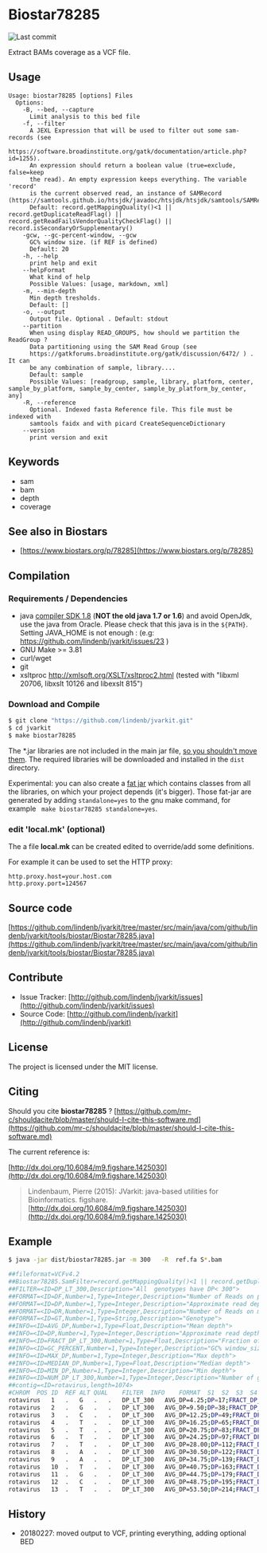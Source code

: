 # Biostar78285

![Last commit](https://img.shields.io/github/last-commit/lindenb/jvarkit.png)

Extract BAMs coverage as a VCF file.


## Usage

```
Usage: biostar78285 [options] Files
  Options:
    -B, --bed, --capture
      Limit analysis to this bed file
    -f, --filter
      A JEXL Expression that will be used to filter out some sam-records (see 
      https://software.broadinstitute.org/gatk/documentation/article.php?id=1255). 
      An expression should return a boolean value (true=exclude, false=keep 
      the read). An empty expression keeps everything. The variable 'record' 
      is the current observed read, an instance of SAMRecord (https://samtools.github.io/htsjdk/javadoc/htsjdk/htsjdk/samtools/SAMRecord.html).
      Default: record.getMappingQuality()<1 || record.getDuplicateReadFlag() || record.getReadFailsVendorQualityCheckFlag() || record.isSecondaryOrSupplementary()
    -gcw, --gc-percent-window, --gcw
      GC% window size. (if REF is defined)
      Default: 20
    -h, --help
      print help and exit
    --helpFormat
      What kind of help
      Possible Values: [usage, markdown, xml]
    -m, --min-depth
      Min depth tresholds.
      Default: []
    -o, --output
      Output file. Optional . Default: stdout
    --partition
      When using display READ_GROUPS, how should we partition the ReadGroup ? 
      Data partitioning using the SAM Read Group (see 
      https://gatkforums.broadinstitute.org/gatk/discussion/6472/ ) . It can 
      be any combination of sample, library....
      Default: sample
      Possible Values: [readgroup, sample, library, platform, center, sample_by_platform, sample_by_center, sample_by_platform_by_center, any]
    -R, --reference
      Optional. Indexed fasta Reference file. This file must be indexed with 
      samtools faidx and with picard CreateSequenceDictionary
    --version
      print version and exit

```


## Keywords

 * sam
 * bam
 * depth
 * coverage



## See also in Biostars

 * [https://www.biostars.org/p/78285](https://www.biostars.org/p/78285)


## Compilation

### Requirements / Dependencies

* java [compiler SDK 1.8](http://www.oracle.com/technetwork/java/index.html) (**NOT the old java 1.7 or 1.6**) and avoid OpenJdk, use the java from Oracle. Please check that this java is in the `${PATH}`. Setting JAVA_HOME is not enough : (e.g: https://github.com/lindenb/jvarkit/issues/23 )
* GNU Make >= 3.81
* curl/wget
* git
* xsltproc http://xmlsoft.org/XSLT/xsltproc2.html (tested with "libxml 20706, libxslt 10126 and libexslt 815")


### Download and Compile

```bash
$ git clone "https://github.com/lindenb/jvarkit.git"
$ cd jvarkit
$ make biostar78285
```

The *.jar libraries are not included in the main jar file, [so you shouldn't move them](https://github.com/lindenb/jvarkit/issues/15#issuecomment-140099011 ).
The required libraries will be downloaded and installed in the `dist` directory.

Experimental: you can also create a [fat jar](https://stackoverflow.com/questions/19150811/) which contains classes from all the libraries, on which your project depends (it's bigger). Those fat-jar are generated by adding `standalone=yes` to the gnu make command, for example ` make biostar78285 standalone=yes`.

### edit 'local.mk' (optional)

The a file **local.mk** can be created edited to override/add some definitions.

For example it can be used to set the HTTP proxy:

```
http.proxy.host=your.host.com
http.proxy.port=124567
```
## Source code 

[https://github.com/lindenb/jvarkit/tree/master/src/main/java/com/github/lindenb/jvarkit/tools/biostar/Biostar78285.java](https://github.com/lindenb/jvarkit/tree/master/src/main/java/com/github/lindenb/jvarkit/tools/biostar/Biostar78285.java)

## Contribute

- Issue Tracker: [http://github.com/lindenb/jvarkit/issues](http://github.com/lindenb/jvarkit/issues)
- Source Code: [http://github.com/lindenb/jvarkit](http://github.com/lindenb/jvarkit)

## License

The project is licensed under the MIT license.

## Citing

Should you cite **biostar78285** ? [https://github.com/mr-c/shouldacite/blob/master/should-I-cite-this-software.md](https://github.com/mr-c/shouldacite/blob/master/should-I-cite-this-software.md)

The current reference is:

[http://dx.doi.org/10.6084/m9.figshare.1425030](http://dx.doi.org/10.6084/m9.figshare.1425030)

> Lindenbaum, Pierre (2015): JVarkit: java-based utilities for Bioinformatics. figshare.
> [http://dx.doi.org/10.6084/m9.figshare.1425030](http://dx.doi.org/10.6084/m9.figshare.1425030)


## Example

```bash
$ java -jar dist/biostar78285.jar -m 300   -R  ref.fa S*.bam 

##fileformat=VCFv4.2
##Biostar78285.SamFilter=record.getMappingQuality()<1 || record.getDuplicateReadFlag() || record.getReadFailsVendorQualityCheckFlag() || record.isSecondaryOrSupplementary()
##FILTER=<ID=DP_LT_300,Description="All  genotypes have DP< 300">
##FORMAT=<ID=DF,Number=1,Type=Integer,Description="Number of Reads on plus strand">
##FORMAT=<ID=DP,Number=1,Type=Integer,Description="Approximate read depth (reads with MQ=255 or with bad mates are filtered)">
##FORMAT=<ID=DR,Number=1,Type=Integer,Description="Number of Reads on minus strand">
##FORMAT=<ID=GT,Number=1,Type=String,Description="Genotype">
##INFO=<ID=AVG_DP,Number=1,Type=Float,Description="Mean depth">
##INFO=<ID=DP,Number=1,Type=Integer,Description="Approximate read depth; some reads may have been filtered">
##INFO=<ID=FRACT_DP_LT_300,Number=1,Type=Float,Description="Fraction of genotypes having DP< 300">
##INFO=<ID=GC_PERCENT,Number=1,Type=Integer,Description="GC% window_size:20">
##INFO=<ID=MAX_DP,Number=1,Type=Integer,Description="Max depth">
##INFO=<ID=MEDIAN_DP,Number=1,Type=Float,Description="Median depth">
##INFO=<ID=MIN_DP,Number=1,Type=Integer,Description="Min depth">
##INFO=<ID=NUM_DP_LT_300,Number=1,Type=Integer,Description="Number of genotypes having DP< 300">
##contig=<ID=rotavirus,length=1074>
#CHROM	POS	ID	REF	ALT	QUAL	FILTER	INFO	FORMAT	S1	S2	S3	S4
rotavirus	1	.	G	.	.	DP_LT_300	AVG_DP=4.25;DP=17;FRACT_DP_LT_300=1.0;GC_PERCENT=38;MAX_DP=5;MEDIAN_DP=4.50;MIN_DP=3;NUM_DP_LT_300=4	GT:DF:DP:DR	./.:5:5:0	./.:5:5:0	./.:3:3:0	./.:4:4:0
rotavirus	2	.	G	.	.	DP_LT_300	AVG_DP=9.50;DP=38;FRACT_DP_LT_300=1.0;GC_PERCENT=40;MAX_DP=14;MEDIAN_DP=8.50;MIN_DP=7;NUM_DP_LT_300=4	GT:DF:DP:DR	./.:14:14:0	./.:9:9:0	./.:8:8:0	./.:7:7:0
rotavirus	3	.	C	.	.	DP_LT_300	AVG_DP=12.25;DP=49;FRACT_DP_LT_300=1.0;GC_PERCENT=39;MAX_DP=18;MEDIAN_DP=11.50;MIN_DP=8;NUM_DP_LT_300=4	GT:DF:DP:DR	./.:18:18:0	./.:11:11:0	./.:12:12:0	./.:8:8:0
rotavirus	4	.	T	.	.	DP_LT_300	AVG_DP=16.25;DP=65;FRACT_DP_LT_300=1.0;GC_PERCENT=37;MAX_DP=22;MEDIAN_DP=17.00;MIN_DP=9;NUM_DP_LT_300=4	GT:DF:DP:DR	./.:22:22:0	./.:16:16:0	./.:18:18:0	./.:9:9:0
rotavirus	5	.	T	.	.	DP_LT_300	AVG_DP=20.75;DP=83;FRACT_DP_LT_300=1.0;GC_PERCENT=40;MAX_DP=27;MEDIAN_DP=21.50;MIN_DP=13;NUM_DP_LT_300=4	GT:DF:DP:DR	./.:27:27:0	./.:18:18:0	./.:25:25:0	./.:13:13:0
rotavirus	6	.	T	.	.	DP_LT_300	AVG_DP=24.25;DP=97;FRACT_DP_LT_300=1.0;GC_PERCENT=42;MAX_DP=33;MEDIAN_DP=25.50;MIN_DP=13;NUM_DP_LT_300=4	GT:DF:DP:DR	./.:30:30:0	./.:21:21:0	./.:33:33:0	./.:13:13:0
rotavirus	7	.	T	.	.	DP_LT_300	AVG_DP=28.00;DP=112;FRACT_DP_LT_300=1.0;GC_PERCENT=40;MAX_DP=38;MEDIAN_DP=30.00;MIN_DP=14;NUM_DP_LT_300=4	GT:DF:DP:DR	./.:38:38:0	./.:23:23:0	./.:37:37:0	./.:14:14:0
rotavirus	8	.	A	.	.	DP_LT_300	AVG_DP=30.50;DP=122;FRACT_DP_LT_300=1.0;GC_PERCENT=42;MAX_DP=41;MEDIAN_DP=33.00;MIN_DP=15;NUM_DP_LT_300=4	GT:DF:DP:DR	./.:41:41:0	./.:26:26:0	./.:40:40:0	./.:15:15:0
rotavirus	9	.	A	.	.	DP_LT_300	AVG_DP=34.75;DP=139;FRACT_DP_LT_300=1.0;GC_PERCENT=44;MAX_DP=48;MEDIAN_DP=37.50;MIN_DP=16;NUM_DP_LT_300=4	GT:DF:DP:DR	./.:46:46:0	./.:29:29:0	./.:48:48:0	./.:16:16:0
rotavirus	10	.	T	.	.	DP_LT_300	AVG_DP=40.75;DP=163;FRACT_DP_LT_300=1.0;GC_PERCENT=43;MAX_DP=56;MEDIAN_DP=43.00;MIN_DP=21;NUM_DP_LT_300=4	GT:DF:DP:DR	./.:56:56:0	./.:35:35:0	./.:51:51:0	./.:21:21:0
rotavirus	11	.	G	.	.	DP_LT_300	AVG_DP=44.75;DP=179;FRACT_DP_LT_300=1.0;GC_PERCENT=45;MAX_DP=58;MEDIAN_DP=49.50;MIN_DP=22;NUM_DP_LT_300=4	GT:DF:DP:DR	./.:58:58:0	./.:42:42:0	./.:57:57:0	./.:22:22:0
rotavirus	12	.	C	.	.	DP_LT_300	AVG_DP=48.75;DP=195;FRACT_DP_LT_300=1.0;GC_PERCENT=43;MAX_DP=66;MEDIAN_DP=53.00;MIN_DP=23;NUM_DP_LT_300=4	GT:DF:DP:DR	./.:66:66:0	./.:46:46:0	./.:60:60:0	./.:23:23:0
rotavirus	13	.	T	.	.	DP_LT_300	AVG_DP=53.50;DP=214;FRACT_DP_LT_300=1.0;GC_PERCENT=42;MAX_DP=73;MEDIAN_DP=58.50;MIN_DP=24;NUM_DP_LT_300=4	GT:DF:DP:DR	./.:73:73:0	./.:51:51:0	./.:66:66:0	./.:24:24:0
```

## History

* 20180227: moved output to VCF, printing everything, adding optional BED


